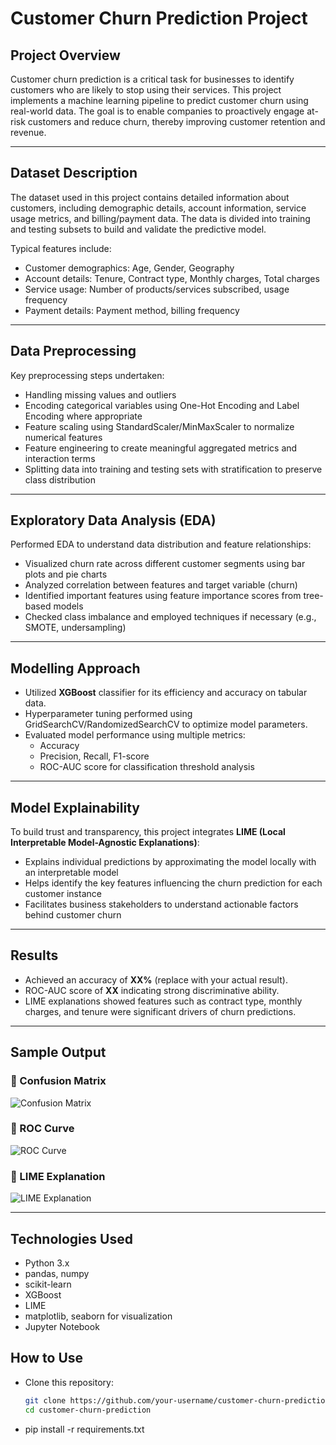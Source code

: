 # Customer Churn Prediction Project

## Project Overview

Customer churn prediction is a critical task for businesses to identify customers who are likely to stop using their services. This project implements a machine learning pipeline to predict customer churn using real-world data. The goal is to enable companies to proactively engage at-risk customers and reduce churn, thereby improving customer retention and revenue.

---

## Dataset Description

The dataset used in this project contains detailed information about customers, including demographic details, account information, service usage metrics, and billing/payment data. The data is divided into training and testing subsets to build and validate the predictive model.

Typical features include:

- Customer demographics: Age, Gender, Geography
- Account details: Tenure, Contract type, Monthly charges, Total charges
- Service usage: Number of products/services subscribed, usage frequency
- Payment details: Payment method, billing frequency

---

## Data Preprocessing

Key preprocessing steps undertaken:

- Handling missing values and outliers
- Encoding categorical variables using One-Hot Encoding and Label Encoding where appropriate
- Feature scaling using StandardScaler/MinMaxScaler to normalize numerical features
- Feature engineering to create meaningful aggregated metrics and interaction terms
- Splitting data into training and testing sets with stratification to preserve class distribution

---

## Exploratory Data Analysis (EDA)

Performed EDA to understand data distribution and feature relationships:

- Visualized churn rate across different customer segments using bar plots and pie charts
- Analyzed correlation between features and target variable (churn)
- Identified important features using feature importance scores from tree-based models
- Checked class imbalance and employed techniques if necessary (e.g., SMOTE, undersampling)

---

## Modelling Approach

- Utilized **XGBoost** classifier for its efficiency and accuracy on tabular data.
- Hyperparameter tuning performed using GridSearchCV/RandomizedSearchCV to optimize model parameters.
- Evaluated model performance using multiple metrics:
  - Accuracy
  - Precision, Recall, F1-score
  - ROC-AUC score for classification threshold analysis

---

## Model Explainability

To build trust and transparency, this project integrates **LIME (Local Interpretable Model-Agnostic Explanations)**:

- Explains individual predictions by approximating the model locally with an interpretable model
- Helps identify the key features influencing the churn prediction for each customer instance
- Facilitates business stakeholders to understand actionable factors behind customer churn

---

## Results

- Achieved an accuracy of **XX%** (replace with your actual result).
- ROC-AUC score of **XX** indicating strong discriminative ability.
- LIME explanations showed features such as contract type, monthly charges, and tenure were significant drivers of churn predictions.

---

## Sample Output

### 📌 Confusion Matrix
![Confusion Matrix](images/confusion_matrix.png)

### 📌 ROC Curve
![ROC Curve](images/roc_curve.png)

### 📌 LIME Explanation
![LIME Explanation](images/lime_explanation.png)

---

## Technologies Used

- Python 3.x
- pandas, numpy
- scikit-learn
- XGBoost
- LIME
- matplotlib, seaborn for visualization
- Jupyter Notebook

## How to Use

- Clone this repository:
   ```bash
   git clone https://github.com/your-username/customer-churn-prediction.git
   cd customer-churn-prediction
- pip install -r requirements.txt
